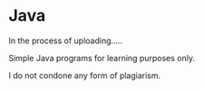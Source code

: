 # Java
In the process of uploading.....



Simple Java programs for learning purposes only. 



I do not condone any form of plagiarism.
